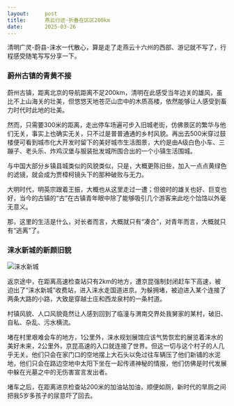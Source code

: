 ```yaml
---
layout:     post
title:      燕云行迹·折叠在区区200km
date:       2025-03-26
---
```




清明广灵-蔚县-涞水一代散心，算是走了走燕云十六州的西部、游记就不写了，行程感受随笔写写分享一下。

### 蔚州古镇的青黄不接

蔚州古镇，距离北京的导航距离不足200km，清明在此感受当年边关的雄风，虽比不上山海关的壮美，但悠悠天地苍茫山峦中的木质高楼，依然能够让人感受到畜力时代时此地的壮美。

然而，只需要300米的距离，走出停车场遍可步入旧城老街，仿佛景区的繁华与他们无关，事实上也确实无关，只不过是普普通通的乡村风貌。再出去500米穿过鼓楼便可看到城市化大开发时留下的美好城市生活图景，大约是由A级白色小车、三蹦子、老头乐、炸鸡汉堡与服装批发城所围合出的一个小镇生活围城。

与中国大部分乡镇县城类似的风貌类似，只是，大概更陈旧些，加入一点点黄绿色的滤镜，就会成为贾樟柯镜头下的那种破败与无力。

大明时代，明英宗跟着王振，大概也从这里走过一遭；但彼时的雄关也好、巨变也好，当今的古镇的“古”在古镇青年眼中除了能够吸引几个游客来此吃个饸饹以外毫无意义。

那，这里的生活是什么，对长者而言，大概就只有“凑合”，对青年而言，大概就只有“逃离”了。



### 涞水新城的新颜旧貌

![涞水新城](/images/202504/pickup-header.jpg)

返京途中，在距离高速检查站只有2km的地方，遭京昆强制封闭赶车下高速，被迫出了“涞水新城”收费站，进入涞水走国道进京。为躲拥堵，被迫进入某个连接了两条大路的小路，大致是穿越士庄和西龙泉村的一条村道。

村镇风貌、人口风貌竟然让人感到回到了临潼与渭南交界处我舅家的某村，破旧、自私、杂乱、污水横流。

堵在村里艰难会车的地方，1公里外，涞水规划展馆应该气势恢宏的展览着涞水的美好未来，2公里外，京昆高速的入口就连接了世界。但这一切与这个村子的人几乎无关。他们只会在家门口的空地摆上大石头以免过往车辆压了他们新铺的水泥地，他们只会在路边空地中太阳下坐在一起传递神秘的情报，他们仿佛是时代发展中躲在光墓之中的无伤害宣言发出者。

堵车之后，在距离进京检查站200米的加油站加油，顺便如厕，新时代的旱厕之间把我5岁多孩子的尿意吓了回去。
